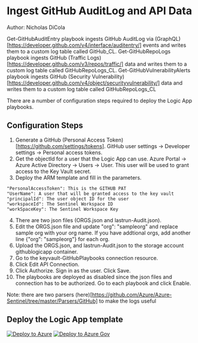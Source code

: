 # Ingest GitHub AuditLog and API Data
Author: Nicholas DiCola

Get-GitHubAuditEntry playbook ingests GitHub AuditLog via (GraphQL)[https://developer.github.com/v4/interface/auditentry/] events and writes them to a custom log table called GitHub_CL.  Get-GitHubRepoLogs playbook ingests GitHub (Traffic Logs)[https://developer.github.com/v3/repos/traffic/] data and writes them to a custom log table called GitHubRepoLogs_CL. Get-GitHubVulnerabilityAlerts playbook ingests GitHub (Security Vulnerability)[https://developer.github.com/v4/object/securityvulnerability/] data and writes them to a custom log table called GitHubRepoLogs_CL

There are a number of configuration steps required to deploy the Logic App playbooks.

## Configuration Steps
1. Generate a GitHub (Personal Access Token)[https://github.com/settings/tokens].  GitHub user settings -> Developer settings -> Personal access tokens.
2. Get the objectId for a user that the Logic App can use.  Azure Portal -> Azure Active Directory -> Users -> User.
This user will be used to grant access to the Key Vault secret.
3. Deploy the ARM template and fill in the parameters.
```
"PersonalAccessToken": This is the GITHUB PAT​
"UserName": A user that will be granted access to the key vault​
"principalId": The user object ID​ for the user
"workspaceId": The Sentinel Workspace ID​
"workSpaceKey": The Sentinel Workspace Key
 ```
4. There are two json files (ORGS.json and lastrun-Audit.json).
5. Edit the ORGS.json file and update "org": "sampleorg" and replace sample org with your org name.  If you have addtional orgs, add another line {"org": "sampleorg"} for each org.
6. Upload the ORGS.json, and lastrun-Audit.json to the storage account githublogicapp container.
7. Go to the keyvault-GitHubPlaybooks connection resource.
8. Click Edit API Connection.
9. Click Authorize.  Sign in as the user.  Click Save.
10. The playbooks are deployed as disabled since the json files and connection has to be authorized.  Go to each playbook and click Enable.

Note: there are two parsers (here)[https://github.com/Azure/Azure-Sentinel/tree/master/Parsers/GitHub] to make the logs useful

## Deploy the Logic App template
[![Deploy to Azure](https://aka.ms/deploytoazurebutton)](https://portal.azure.com/#create/Microsoft.Template/uri/https%3A%2F%2Fraw.githubusercontent.com%2FAzure%2FAzure-Sentinel%2Fmaster%2FDataConnectors%2FGitHub%2Fazuredeploy.json)
[![Deploy to Azure Gov](https://aka.ms/deploytoazuregovbutton)](https://portal.azure.us/#create/Microsoft.Template/uri/https%3A%2F%2Fraw.githubusercontent.com%2FAzure%2FAzure-Sentinel%2Fmaster%2FDataConnectors%2FGitHub%2Fazuredeploy.json)
